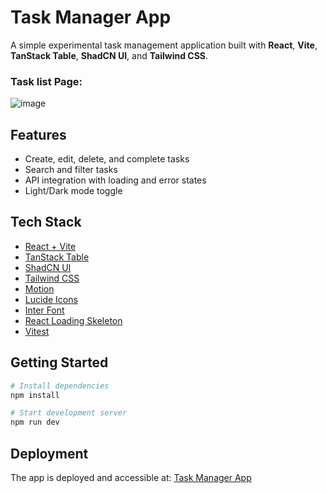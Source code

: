 # Task Manager App

A simple experimental task management application built with **React**, **Vite**, **TanStack Table**, **ShadCN UI**, and **Tailwind CSS**.
### Task list Page:
![image](https://github.com/user-attachments/assets/fb72c8d7-40d8-49cb-a0e6-e818bedd7f83)



## Features

- Create, edit, delete, and complete tasks
- Search and filter tasks
- API integration with loading and error states
- Light/Dark mode toggle

## Tech Stack

- [React + Vite](https://vitejs.dev/)
- [TanStack Table](https://tanstack.com/)
- [ShadCN UI](https://ui.shadcn.com/)
- [Tailwind CSS](https://tailwindcss.com/)
- [Motion](https://motion.dev/)
- [Lucide Icons](https://lucide.dev/)
- [Inter Font](https://fonts.google.com/specimen/Inter)
- [React Loading Skeleton](https://www.npmjs.com/package/react-loading-skeleton)
- [Vitest](https://vitest.dev/)

## Getting Started

```bash
# Install dependencies
npm install

# Start development server
npm run dev
```

## Deployment

The app is deployed and accessible at: [Task Manager App](https://saraicd.github.io/task-management-app/)
